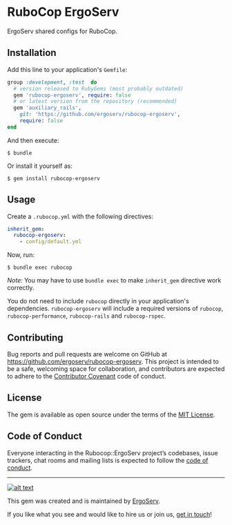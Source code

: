 # RuboCop ErgoServ

ErgoServ shared configs for RuboCop.

## Installation

Add this line to your application's `Gemfile`:

```ruby
group :development, :test  do
  # version released to RubyGems (most probably outdated)
  gem 'rubocop-ergoserv', require: false
  # or latest version from the repository (recommended)
  gem 'auxiliary_rails',
    git: 'https://github.com/ergoserv/rubocop-ergoserv',
    require: false
end
```

And then execute:

    $ bundle

Or install it yourself as:

    $ gem install rubocop-ergoserv

## Usage

Create a `.rubocop.yml` with the following directives:

```yaml
inherit_gem:
  rubocop-ergoserv:
    - config/default.yml
```

Now, run:

    $ bundle exec rubocop

*Note:* You may have to use `bundle exec` to make `inherit_gem` directive work correctly.

You do not need to include `rubocop` directly in your application's dependencies. `rubocop-ergoserv` will include a required versions of `rubocop`, `rubocop-performance`, `rubocop-rails` and `rubocop-rspec`.

## Contributing

Bug reports and pull requests are welcome on GitHub at https://github.com/ergoserv/rubocop-ergoserv. This project is intended to be a safe, welcoming space for collaboration, and contributors are expected to adhere to the [Contributor Covenant](http://contributor-covenant.org) code of conduct.

## License

The gem is available as open source under the terms of the [MIT License](https://opensource.org/licenses/MIT).

## Code of Conduct

Everyone interacting in the Rubocop::ErgoServ project’s codebases, issue trackers, chat rooms and mailing lists is expected to follow the [code of conduct](https://github.com/[USERNAME]/rubocop-ergoserv/blob/master/CODE_OF_CONDUCT.md).

-------------------------------------------------------------------------------

[![alt text](https://raw.githubusercontent.com/ergoserv/rubocop-ergoserv/master/assets/ErgoServ_horizontalColor@sign+text+bg.png "ErgoServ - Web and Mobile Development Company")](https://www.ergoserv.com)

This gem was created and is maintained by [ErgoServ](https://www.ergoserv.com).

If you like what you see and would like to hire us or join us, [get in touch](https://www.ergoserv.com)!
